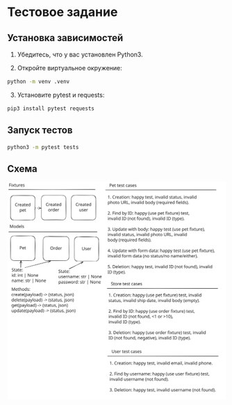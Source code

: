 # Тестовое задание

## Установка зависимостей

1. Убедитесь, что у вас установлен Python3.

2. Откройте виртуальное окружение:

```bash
python -m venv .venv
```

3. Установите pytest и requests:

```bash
pip3 install pytest requests
```

## Запуск тестов

```bash
python3 -m pytest tests
```

## Схема

![Схема](./assets/schema.svg)